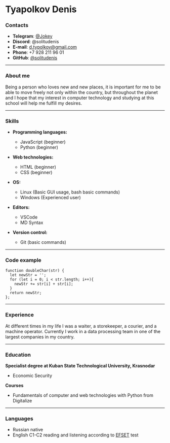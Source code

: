 # Tyapolkov Denis

### Contacts

- **Telegram**: [@Jokey](https://t.me/jokey)
- **Discord**: @solitudenis
- **E-mail**: d.typolkov@gmail.com
- **Phone**: +7 928 211 96 01
- **GitHub**: [@solitudenis](https://github.com/solitudenis)
___

### About me
Being a person who loves new and new places, it is important for me to be able to move freely not only within the country, but throughout the planet and I hope that my interest in computer technology and studying at this school will help me fulfill my desires.
___

### Skills

- **Programming languages:**
	- JavaScript (beginner)
	- Python (beginner)
- **Web technologies:**
	- HTML (beginner)
	- CSS (beginner)

- **OS:**
	- Linux (Basic GUI usage, bash basic commands)
	- Windows (Experienced user)

- **Editors:**
	- VSCode
	- MD Syntax

- **Version control:**
	- Git (basic commands)
___

### Code example

```
function doubleChar(str) {
  let newStr = '';
  for (let i = 0; i < str.length; i++){
    newStr += str[i] + str[i];
  }
  return newStr;
};
```
___

### Experience

At different times in my life I was a waiter, a storekeeper, a courier, and a machine operator. Currently I work in a data processing team in one of the largest companies in my country.
___

### Education

**Specialist degree at Kuban State Technological University, Krasnodar**
- Economic Security

**Courses**

- Fundamentals of computer and web technologies with Python from Digitalize
___

### Languages

- Russian native
- English C1-C2 reading and listening according to [EFSET](https://cert.efset.org/7ksnRv) test